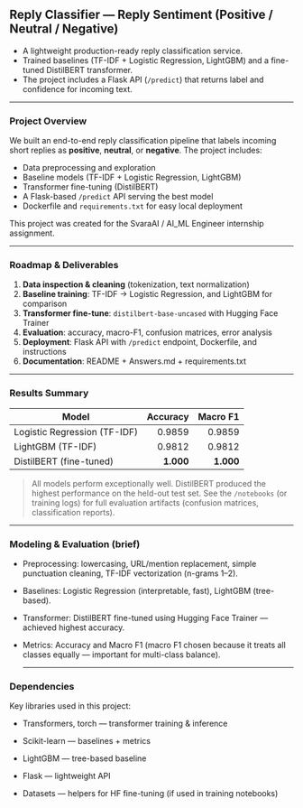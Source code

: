## Reply Classifier — Reply Sentiment (Positive / Neutral / Negative)

- A lightweight production-ready reply classification service.  
- Trained baselines (TF-IDF + Logistic Regression, LightGBM) and a fine-tuned DistilBERT transformer.
- The project includes a Flask API (`/predict`) that returns label and confidence for incoming text.

---

### Project Overview

We built an end-to-end reply classification pipeline that labels incoming short replies as **positive**, **neutral**, or **negative**. The project includes:

- Data preprocessing and exploration
- Baseline models (TF-IDF + Logistic Regression, LightGBM)
- Transformer fine-tuning (DistilBERT)
- A Flask-based `/predict` API serving the best model
- Dockerfile and `requirements.txt` for easy local deployment

This project was created for the SvaraAI / AI_ML Engineer internship assignment.

---

### Roadmap & Deliverables

1. **Data inspection & cleaning** (tokenization, text normalization)  
2. **Baseline training**: TF-IDF → Logistic Regression, and LightGBM for comparison  
3. **Transformer fine-tune**: `distilbert-base-uncased` with Hugging Face Trainer  
4. **Evaluation**: accuracy, macro-F1, confusion matrices, error analysis  
5. **Deployment**: Flask API with `/predict` endpoint, Dockerfile, and instructions  
6. **Documentation**: README + Answers.md + requirements.txt

---

### Results Summary

| Model                     | Accuracy | Macro F1 |
|---------------------------|----------:|---------:|
| Logistic Regression (TF-IDF) | 0.9859  | 0.9859  |
| LightGBM (TF-IDF)         | 0.9812  | 0.9812  |
| DistilBERT (fine-tuned)   | **1.000** | **1.000** |

> All models perform exceptionally well. DistilBERT produced the highest performance on the held-out test set. See the `/notebooks` (or training logs) for full evaluation artifacts (confusion matrices, classification reports).

---

### Modeling & Evaluation (brief)

- Preprocessing: lowercasing, URL/mention replacement, simple punctuation cleaning, TF-IDF vectorization (n-grams 1–2).

- Baselines: Logistic Regression (interpretable, fast), LightGBM (tree-based).

- Transformer: DistilBERT fine-tuned using Hugging Face Trainer — achieved highest accuracy.

- Metrics: Accuracy and Macro F1 (macro F1 chosen because it treats all classes equally — important for multi-class balance).

  ---

### Dependencies

Key libraries used in this project:

- Transformers, torch — transformer training & inference

- Scikit-learn — baselines + metrics

- LightGBM — tree-based baseline

- Flask — lightweight API

- Datasets — helpers for HF fine-tuning (if used in training notebooks)
